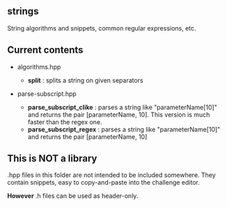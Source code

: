 ## strings
String algorithms and snippets, common regular expressions, etc.

## Current contents

* algorithms.hpp

  * __split__ : splits a string on given separators
  
* parse-subscript.hpp

  * __parse_subscript_clike__ : parses a string like "parameterName[10]" and returns the pair [parameterName, 10]. This version is much faster than the regex one.
  * __parse_subscript_regex__ : parses a string like "parameterName[10]" and returns the pair [parameterName, 10]
  
## This is NOT a library
.hpp files in this folder are not intended to be included somewhere. They contain snippets, easy to copy-and-paste into the challenge editor.

__However__ .h files can be used as header-only.

